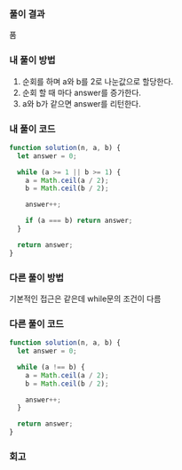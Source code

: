 ### 풀이 결과

품

### 내 풀이 방법

1. 순회를 하며 a와 b를 2로 나눈값으로 할당한다.
2. 순회 할 때 마다 answer를 증가한다.
3. a와 b가 같으면 answer를 리턴한다.

### 내 풀이 코드

```js
function solution(n, a, b) {
  let answer = 0;

  while (a >= 1 || b >= 1) {
    a = Math.ceil(a / 2);
    b = Math.ceil(b / 2);

    answer++;

    if (a === b) return answer;
  }

  return answer;
}
```

### 다른 풀이 방법

기본적인 접근은 같은데 while문의 조건이 다름

### 다른 풀이 코드

```js
function solution(n, a, b) {
  let answer = 0;

  while (a !== b) {
    a = Math.ceil(a / 2);
    b = Math.ceil(b / 2);

    answer++;
  }

  return answer;
}
```

### 회고
